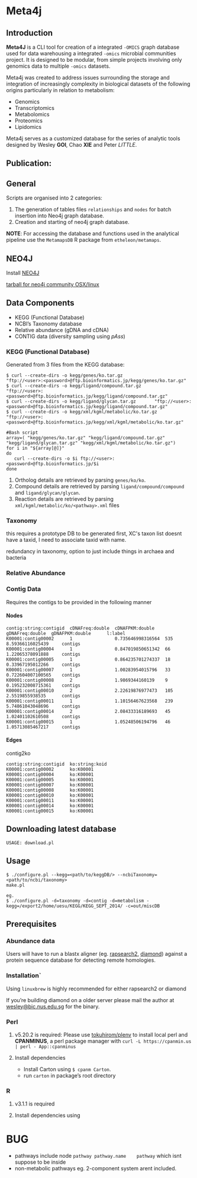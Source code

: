 Meta4j
====

## Introduction 

**Meta4J** is a CLI tool for creation of a integrated `-OMICS` graph database used for data warehousing a integrated `-omics` microbial communities project.
It is designed to be modular, from simple projects involving only genomics data to multiple `-omics` datasets.

Meta4j was created to address issues surrounding the storage and integration of increasingly complexity in biological datasets of the following origins particularly in 
relation to metabolism:

* Genomics
* Transcriptomics
* Metabolomics
* Proteomics
* Lipidomics

Meta4j serves as a customized database for the series of analytic tools designed by Wesley **GOI**, Chao **XIE** and Peter *LITTLE*. 

## Publication:


## General 

Scripts are organised into 2 categories:

1. The generation of tables files `relationships` and `nodes` for batch insertion into Neo4j graph database.
2. Creation and starting of neo4j graph database.

**NOTE**: For accessing the database and functions used in the analytical pipeline use the `MetamapsDB` R package from `etheleon/metamaps`.

## NEO4J

Install [NEO4J](http://neo4j.com/download/)

[tarball for neo4j community OSX/linux](http://info.neotechnology.com/download-thanks.html?edition=community&release=2.3.0-M01&flavour=unix&_ga=1.119121161.1401797244.1431421615)

## Data Components

- KEGG (Functional Database)
- NCBI’s Taxonomy database
- Relative abundance (gDNA and cDNA)
- CONTIG data (diversity sampling using *pAss*)


### KEGG (Functional Database)

Generated from 3 files from the KEGG database:

```
$ curl --create-dirs -o kegg/genes/ko.tar.gz              "ftp://<user>:<password>@ftp.bioinformatics.jp/kegg/genes/ko.tar.gz"
$ curl --create-dirs -o kegg/ligand/compound.tar.gz       "ftp://<user>:<password>@ftp.bioinformatics.jp/kegg/ligand/compound.tar.gz"
$ curl --create-dirs -o kegg/ligand/glycan.tar.gz       "ftp://<user>:<password>@ftp.bioinformatics.jp/kegg/ligand/compound.tar.gz"
$ curl --create-dirs -o kegg/xml/kgml/metabolic/ko.tar.gz "ftp://<user>:<password>@ftp.bioinformatics.jp/kegg/xml/kgml/metabolic/ko.tar.gz"

#Bash script
array=( "kegg/genes/ko.tar.gz" "kegg/ligand/compound.tar.gz" "kegg/ligand/glycan.tar.gz" "kegg/xml/kgml/metabolic/ko.tar.gz")
for i in "${array[@]}"
do
   curl --create-dirs -o $i ftp://<user>:<password>@ftp.bioinformatics.jp/$i
done
```

1. Ortholog details are retrieved by parsing `genes/ko/ko`.
2. Compound details are retrieved by parsing `ligand/compound/compound` and `ligand/glycan/glycan`.
3. Reaction details are retrieved by parsing `xml/kgml/metabolic/ko/<pathway>.xml` files

### Taxonomy

this requires a prototype DB to be generated first, XC's taxon list doesnt have a taxid, I need to associate taxid with name.

redundancy in taxonomy, 
option to just include things in archaea and bacteria


### Relative Abundance


### Contig Data

Requires the contigs to be provided in the following manner

#### Nodes

```
contig:string:contigid  cDNAFreq:double  cDNAFPKM:double    gDNAFreq:double  gDNAFPKM:double      l:label
K00001:contig00002      1                0.735646998316564  535              8.59366116025439     contigs
K00001:contig00004      1                0.847019850651342  66               1.22065378091888     contigs
K00001:contig00005      1                0.864235701274337  18               0.33967195012266     contigs
K00001:contig00007      1                1.00283954015796   33               0.722604007100565    contigs
K00001:contig00008      2                1.9869344160139    9                0.195232008715361    contigs
K00001:contig00010      2                2.22619876977473   105              2.5519855938535      contigs
K00001:contig00011      1                1.10156467623568   239              5.74861043048696     contigs
K00001:contig00014      2                2.08433316189693   45               1.02401102610508     contigs
K00001:contig00015      1                1.05248506194796   46               1.05713085467217     contigs
```

#### Edges

contig2ko
```
contig:string:contigid  ko:string:koid
K00001:contig00002      ko:K00001
K00001:contig00004      ko:K00001
K00001:contig00005      ko:K00001
K00001:contig00007      ko:K00001
K00001:contig00008      ko:K00001
K00001:contig00010      ko:K00001
K00001:contig00011      ko:K00001
K00001:contig00014      ko:K00001
K00001:contig00015      ko:K00001
```


## Downloading latest database

`USAGE: download.pl`

## Usage

```
$ ./configure.pl --kegg=<path/to/keggDB/> --ncbiTaxonomy=<path/to/ncbi/taxonomy>
make.pl

eg. 
$ ./configure.pl -d=taxonomy -d=contig -d=metabolism -kegg=/export2/home/uesu/KEGG/KEGG_SEPT_2014/ -c=out/miscDB
```

## Prerequisites

### Abundance data
Users will have to run a blastx aligner (eg. [rapsearch2](http://omics.informatics.indiana.edu/mg/RAPSearch2/), [diamond](https://github.com/bbuchfink/diamond/)) 
against a protein sequence database for detecting remote homologies.

### Installation`
Using `linuxbrew` is highly recommended for either rapsearch2 or diamond

If you’re building diamond on a older server please mail the author at wesley@bic.nus.edu.sg for the binary.

### Perl

1. v5.20.2 is required: 
   Please use [tokuhirom/plenv](https://github.com/tokuhirom/plenv) to install local perl 
   and **CPANMINUS**, a perl package manager with `curl -L https://cpanmin.us | perl - App::cpanminus` 

2. Install dependencies
    * Install Carton using `$ cpanm Carton`.
    * run `carton` in package’s root directory

### R

1. v3.1.1 is required

2. Install dependencies using 

# BUG
* pathways include node `pathway pathway.name    pathway` which isnt suppose to be inside
* non-metabolic pathways eg. 2-component system arent included. 
